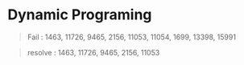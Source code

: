 Dynamic Programing
=================
> Fail : 1463, 11726, 9465, 2156, 11053, 11054, 1699, 13398, 15991

> resolve : 1463, 11726, 9465, 2156, 11053


